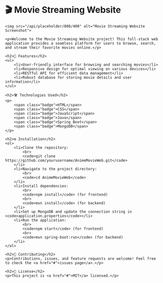 
<body>
    <h1>🎬 Movie Streaming Website</h1>
    
    <img src="/api/placeholder/800/400" alt="Movie Streaming Website Screenshot">
    
    <p>Welcome to the Movie Streaming Website project! This full-stack web application provides a seamless platform for users to browse, search, and stream their favorite movies online.</p>
    
    <h2>🚀 Features</h2>
    <ul>
        <li>User-friendly interface for browsing and searching movies</li>
        <li>Responsive design for optimal viewing on various devices</li>
        <li>RESTful API for efficient data management</li>
        <li>Robust database for storing movie details and user information</li>
    </ul>
    
    <h2>🛠️ Technologies Used</h2>
    <p>
        <span class="badge">HTML</span>
        <span class="badge">CSS</span>
        <span class="badge">JavaScript</span>
        <span class="badge">Java</span>
        <span class="badge">Spring Boot</span>
        <span class="badge">MongoDB</span>
    </p>
    
    <h2>⚙️ Installation</h2>
    <ol>
        <li>Clone the repository:
            <br>
            <code>git clone https://github.com/yourusername/AnimeMovieWeb.git</code>
        </li>
        <li>Navigate to the project directory:
            <br>
            <code>cd AnimeMovieWeb</code>
        </li>
        <li>Install dependencies:
            <br>
            <code>npm install</code> (for frontend)
            <br>
            <code>mvn install</code> (for backend)
        </li>
        <li>Set up MongoDB and update the connection string in <code>application.properties</code></li>
        <li>Run the application:
            <br>
            <code>npm start</code> (for frontend)
            <br>
            <code>mvn spring-boot:run</code> (for backend)
        </li>
    </ol>
    
    <h2>🤝 Contributing</h2>
    <p>Contributions, issues, and feature requests are welcome! Feel free to check the <a href="#">issues page</a>.</p>
    
    <h2>📝 License</h2>
    <p>This project is <a href="#">MIT</a> licensed.</p>
</body>

